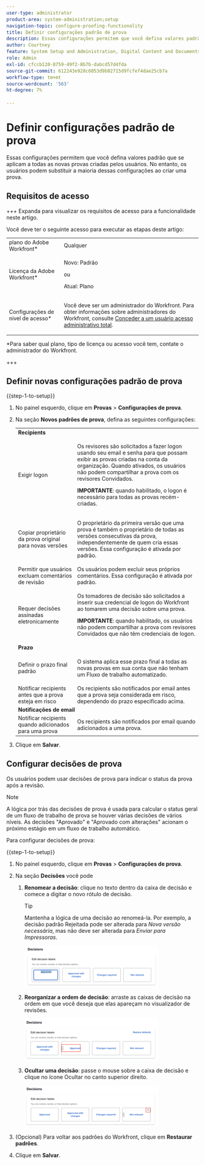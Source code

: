 ```yaml
---
user-type: administrator
product-area: system-administration;setup
navigation-topic: configure-proofing-functionality
title: Definir configurações padrão de prova
description: Essas configurações permitem que você defina valores padrão que se aplicam a todas as novas provas criadas pelos usuários. No entanto, os usuários podem substituir a maioria dessas configurações ao criar uma prova.
author: Courtney
feature: System Setup and Administration, Digital Content and Documents
role: Admin
exl-id: cfccb120-8759-49f2-8b7b-dabcd57d4fda
source-git-commit: 612243e928c6053d9b02715d9fcfef4dae25cb7a
workflow-type: tm+mt
source-wordcount: '563'
ht-degree: 7%

---
```


# Definir configurações padrão de prova

Essas configurações permitem que você defina valores padrão que se aplicam a todas as novas provas criadas pelos usuários. No entanto, os usuários podem substituir a maioria dessas configurações ao criar uma prova.

## Requisitos de acesso

+++ Expanda para visualizar os requisitos de acesso para a funcionalidade neste artigo.

Você deve ter o seguinte acesso para executar as etapas deste artigo:

<table style="table-layout:auto"> 
 <col> 
 <col> 
 <tbody> 
  <tr> 
   <td role="rowheader">plano do Adobe Workfront*</td> 
   <td>Qualquer</td> 
  </tr> 
  <tr> 
   <td role="rowheader">Licença da Adobe Workfront*</td> 
   <td>
   <p>Novo: Padrão</p>
   ou
   <p>Atual: Plano</p></td> 
  </tr> 
  <tr> 
   <td role="rowheader">Configurações de nível de acesso*</td> 
   <td> <p>Você deve ser um administrador do Workfront. Para obter informações sobre administradores do Workfront, consulte <a href="../../../administration-and-setup/add-users/configure-and-grant-access/grant-a-user-full-administrative-access.md" class="MCXref xref">Conceder a um usuário acesso administrativo total</a>.</p> </td> 
  </tr> 
 </tbody> 
</table>

&#42;Para saber qual plano, tipo de licença ou acesso você tem, contate o administrador do Workfront.

+++

## Definir novas configurações padrão de prova

{{step-1-to-setup}}

1. No painel esquerdo, clique em **Provas** > **Configurações de prova**.
1. Na seção **Novos padrões de prova**, defina as seguintes configurações:

   <table style="table-layout:auto"> 
    <col> 
    <col> 
    <tbody> 
     <tr> 
      <td role="rowheader" colspan="2"><b>Recipients</b></td> 
     </tr> 
     <tr> 
      <td role="rowheader">Exigir logon</td> 
      <td> <p>Os revisores são solicitados a fazer logon usando seu email e senha para que possam exibir as provas criadas na conta da organização. Quando ativados, os usuários não podem compartilhar a prova com os revisores Convidados.</p> <p><b>IMPORTANTE</b>: quando habilitado, o logon é necessário para todas as provas recém-criadas.</p> </td> 
     </tr> 
     <tr> 
      <td role="rowheader">Copiar proprietário da prova original para novas versões</td> 
      <td> <p>O proprietário da primeira versão que uma prova é também o proprietário de todas as versões consecutivas da prova, independentemente de quem cria essas versões. Essa configuração é ativada por padrão.</p> </td> 
     </tr> 
     <tr> 
      <td role="rowheader">Permitir que usuários excluam comentários de revisão</td> 
      <td>Os usuários podem excluir seus próprios comentários. Essa configuração é ativada por padrão.</td> 
     </tr> 
     <tr> 
      <td role="rowheader">Requer decisões assinadas eletronicamente </td> 
      <td> <p>Os tomadores de decisão são solicitados a inserir sua credencial de logon do Workfront ao tomarem uma decisão sobre uma prova.</p> <p><b>IMPORTANTE</b>: quando habilitado, os usuários não podem compartilhar a prova com revisores Convidados que não têm credenciais de logon.</p> </td> 
     </tr> 
     <tr> 
      <td role="rowheader" colspan="2"><b>Prazo</b></td> 
     </tr> 
     <tr> 
      <td role="rowheader">Definir o prazo final padrão</td> 
      <td> <p>O sistema aplica esse prazo final a todas as novas provas em sua conta que não tenham um Fluxo de trabalho automatizado.</p> </td> 
     </tr> 
     <tr> 
      <td role="rowheader">Notificar recipients antes que a prova esteja em risco</td> 
      <td>Os recipients são notificados por email antes que a prova seja considerada em risco, dependendo do prazo especificado acima.</td> 
     </tr> 
     <tr> 
      <td role="rowheader" colspan="2"><b>Notificações de email</b></td> 
     </tr> 
     <tr> 
      <td role="rowheader">Notificar recipients quando adicionados para uma prova</td> 
      <td>Os recipients são notificados por email quando adicionados a uma prova.</td> 
     </tr> 
    </tbody> 
   </table>

1. Clique em **Salvar**.

## Configurar decisões de prova

Os usuários podem usar decisões de prova para indicar o status da prova após a revisão.

>[!NOTE]
>
>A lógica por trás das decisões de prova é usada para calcular o status geral de um fluxo de trabalho de prova se houver várias decisões de vários níveis. As decisões &quot;Aprovado&quot; e &quot;Aprovado com alterações&quot; acionam o próximo estágio em um fluxo de trabalho automático.

Para configurar decisões de prova:

{{step-1-to-setup}}

1. No painel esquerdo, clique em **Provas** > **Configurações de prova**.
1. Na seção **Decisões** você pode

   1. **Renomear a decisão**: clique no texto dentro da caixa de decisão e comece a digitar o novo rótulo de decisão.

      >[!TIP]
      >
      >Mantenha a lógica de uma decisão ao renomeá-la. Por exemplo, a decisão padrão Rejeitada pode ser alterada para *Nova versão necessária*, mas não deve ser alterada para *Enviar para Impressoras*.

      ![Renomear decisão](assets/rename-decision-350x109.png)

   1. **Reorganizar a ordem de decisão**: arraste as caixas de decisão na ordem em que você deseja que elas apareçam no visualizador de revisões.

      ![Mover decisão](assets/move-decision-350x110.png)

   1. **Ocultar uma decisão**: passe o mouse sobre a caixa de decisão e clique no ícone Ocultar no canto superior direito.

      ![Ocultar decisão](assets/hide-decision-350x109.png)

1. (Opcional) Para voltar aos padrões do Workfront, clique em **Restaurar padrões**.
1. Clique em **Salvar**.
